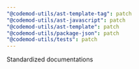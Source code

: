 ```yaml
---
"@codemod-utils/ast-template-tag": patch
"@codemod-utils/ast-javascript": patch
"@codemod-utils/ast-template": patch
"@codemod-utils/package-json": patch
"@codemod-utils/tests": patch
---
```


Standardized documentations
